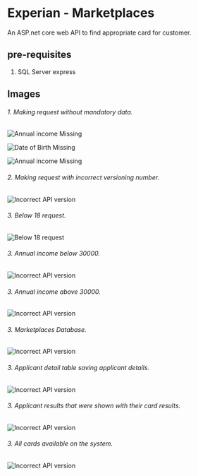 # Experian - Marketplaces

An ASP.net core web API to find appropriate card for customer.

## pre-requisites
1. SQL Server express

## Images 

###### 1. Making request without mandatory data.
![Annual income Missing](Images/Snip1.png)

![Date of Birth Missing](Images/Snip2.png)

![Annual income Missing](Images/Snip3.png)

###### 2. Making request with incorrect versioning number.
![Incorrect API version](Images/Snip11.png)

###### 3. Below 18 request.
![Below 18 request](Images/Snip4.png)

###### 3. Annual income below 30000.
![Incorrect API version](Images/Snip5.png)

###### 3. Annual income above 30000.
![Incorrect API version](Images/Snip6.png)

###### 3. Marketplaces Database.
![Incorrect API version](Images/Snip7.png)

###### 3. Applicant detail table saving applicant details.
![Incorrect API version](Images/Snip8.png)

###### 3. Applicant results that were shown with their card results.
![Incorrect API version](Images/Snip9.png)

###### 3. All cards available on the system.
![Incorrect API version](Images/Snip10.png)








